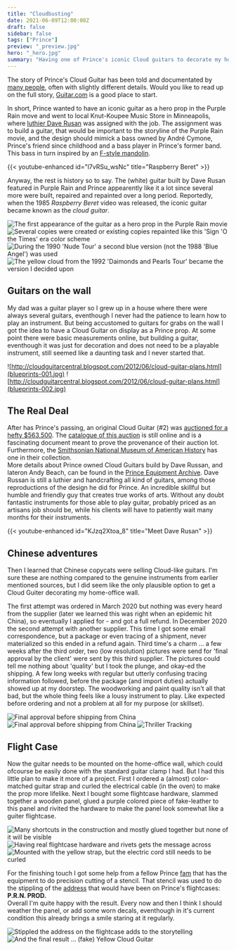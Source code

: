 ```yaml
---
title: "Cloudbusting"
date: 2021-06-09T12:00:00Z
draft: false
sidebar: false
tags: ["Prince"]
preview: "_preview.jpg"
hero: "_hero.jpg"
summary: "Having one of Prince's iconic Cloud guitars to decorate my home office wall would be nice, wouldn't it?"
---
```


The story of Prince's Cloud Guitar has been told and documentated by [many people](https://www.fretboardjournal.com/features/the-origin-of-princes-cloud-guitar/), often with slightly different details. Would you like to read up on the full story, [Guitar.com](https://guitar.com/features/interviews/prince-cloud-guitar-luthier-dave-rusan/) is a good place to start.

In short, Prince wanted to have an iconic guitar as a hero prop in the Purple Rain move and went to local Knut-Koupee Music Store in Minneapolis, where [luthier Dave Rusan](https://www.premierguitar.com/gear/guitars/prince-cloud-guitar) was assigned with the job. The assignment was to build a guitar, that would be important to the storyline of the Purple Rain movie, and the design should mimick a bass owned by André Cymone, Prince's friend since childhood and a bass player in Prince's former band. This bass in turn inspired by an [F-style mandolin](https://artfulliving.com/prince-cloud-guitar-mystery-music-andrea-swensson/).

{{< youtube-enhanced id="l7vRSu_wsNc" title="Raspberry Beret" >}}

Anyway, the rest is history so to say. The (white) guitar built by Dave Rusan featured in Purple Rain and Prince appearently like it a lot since several more were built, repaired and repainted over a long period. Reportedly, when the 1985 _Raspberry Beret_ video was released, the iconic guitar became known as the _cloud guitar_. 

![The first appearance of the guitar as a hero prop in the Purple Rain movie](cloud-prince-001.jpg)
![Several copies were created or existing copies repainted like this 'Sign 'O the Times' era color scheme](cloud-prince-002.jpg)
![During the 1990 'Nude Tour' a second blue version (not the 1988 'Blue Angel') was used](cloud-prince-003.jpg)
![The yellow cloud from the 1992 'Daimonds and Pearls Tour' became the version I decided upon](cloud-prince-004.jpg)

## Guitars on the wall
My dad was a guitar player so I grew up in a house where there were always several guitars, eventhough I never had the patience to learn how to play an instrument. But being accustomed to guitars for grabs on the wall I got the idea to have a Cloud Guitar on display as a Prince prop. At some point there were basic measurements online, but building a guitar, eventhough it was just for decoration and does not need to be a playable instrument, still seemed like a daunting task and I never started that.

![http://cloudguitarcentral.blogspot.com/2012/06/cloud-guitar-plans.html](blueprints-001.jpg)
![http://cloudguitarcentral.blogspot.com/2012/06/cloud-guitar-plans.html](blueprints-002.jpg)

## The Real Deal
After has Prince's passing, an original Cloud Guitar (#2) was [auctioned for a hefty $563,500](https://www.julienslive.com/lot-details/index/catalog/320/lot/138241). The [catalogue of this auction](https://www.juliensauctions.com/auctions/2020/Prince_Blue_Angel_Guitar/Prince_Blue_Angel_Flipping_Book/) is still online and is a fascinating document meant to prove the provenance of their auction lot. Furthermore, the [Smithsonian National Museum of American History](https://americanhistory.si.edu/collections/search/object/nmah_607482) has one in their collection.  
More details about Prince owned Cloud Guitars build by Dave Russan, and lateron Andy Beach, can be found in the [Prince Equipment Archive](http://guitarcloud.org/equipment/dave-rusan-cloud-guitar).
Dave Russan is still a luthier and handcrafting all kind of guitars, among those reproductions of the design he did for Prince. An incredible skillful but humble and friendly guy that creates true works of arts. Without any doubt fantastic instruments for those able to play guitar, probably priced as an artisans job should be, while his clients will have to patiently wait many months for their instruments.

{{< youtube-enhanced id="KJzq2Xtoa_8" title="Meet Dave Rusan" >}}

## Chinese adventures
Then I learned that Chinese copycats were selling Cloud-like guitars. I'm sure these are nothing compared to the genuine instruments from earlier mentioned sources, but I did seem like the only plausible option to get a Cloud Guiter decorating my home-office wall. 

The first attempt was ordered in March 2020 but nothing was every heard from the supplier (later we learned this was right when an epidemic hit China), so eventually I applied for - and got a full refund. In December 2020 the second attempt with another supplier. This time I got some email correspondence, but a package or even tracing of a shipment, never materialized so this ended in a refund again.
Third time's a charm ... a few weeks after the third order, two (low resolution) pictures were send for 'final approval by the client' were sent by this third supplier. The pictures could tell me nothing about 'quality' but I took the plunge, and okay-ed the shipping. A few long weeks with regular but utterly confusing tracing information followed, before the package (and import duties) actually showed up at my doorstep. The woodworking and paint quality isn't all that bad, but the whole thing feels like a lousy instrument to play. Like expected before ordering and not a problem at all for my purpose (or skillset).

![Final approval before shipping from China](shipping-001.jpg)
![Final approval before shipping from China](shipping-002.jpg)
![Thriller Tracking](shipping-003.jpg)

## Flight Case
Now the guitar needs to be mounted on the home-office wall, which could ofcourse be easily done with the standard guitar clamp I had. But I had this little plan to make it more of a project. First I ordered a (almost) color-matched guitar strap and curled the electrical cable (in the oven) to make the prop more lifelike. Next I bought some flightcase hardware, slammed together a wooden panel, glued a purple colored piece of fake-leather to this panel and rivited the hardware to make the panel look somewhat like a guiter flightcase.

![Many shortcuts in the construction and mostly glued together but none of it will be visible](backdrop-001.jpg)
![Having real flightcase hardware and rivets gets the message across](backdrop-003.jpg)
![Mounted with the yellow strap, but the electric cord still needs to be curled](backdrop-002.jpg)

For the finishing touch I got some help from a fellow Prince [fam](https://prince.org/msg/7/354554) that has the equipment to do precision cutting of a stencil. 
That stencil was used to do the stippling of the [address](https://goo.gl/maps/C747YHh7vkPoJM636) that would have been on Prince's flightcases: **P.R.N. PROD.**  
Overall I'm quite happy with the result. Every now and then I think I should weather the panel, or add some worn decals, eventhough  in it's current condition this already brings a smile staring at it regularly.

![Stippled the address on the flightcase adds to the storytelling](backdrop-004.jpg)
![And the final result ... (fake) Yellow Cloud Guitar](backdrop-005.jpg)
